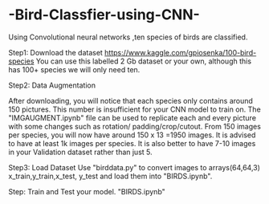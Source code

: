 # -Bird-Classfier-using-CNN-
Using Convolutional neural networks ,ten species of birds are classified.


Step1: Download the dataset
https://www.kaggle.com/gpiosenka/100-bird-species
You can use this labelled 2 Gb dataset or your own, although this has 100+ species we will only need ten.

Step2: Data Augmentation

After downloading, you will notice that each species only contains around 150 pictures. This number is insufficient for your CNN model to train on.
The "IMGAUGMENT.ipynb" file can be used to replicate each and every picture with some changes such as rotation/ padding/crop/cutout.
From 150 images per species, you will now have around 150 x 13 =1950 images. It is advised to have at least 1k images per species.
It is also better to have 7-10 images in your Validation dataset rather than just 5.

Step3: Load Dataset
Use "birddata.py" to convert images to arrays(64,64,3) x_train,y_train,x_test, y_test and load them into "BIRDS.ipynb".

Step: Train and Test your model.
"BIRDS.ipynb"
